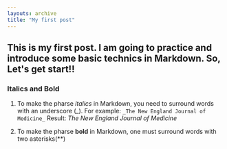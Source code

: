 ```yaml
---
layouts: archive
title: "My first post"
---
```

## This is my first post. I am going to practice and introduce some basic technics in Markdown. So, Let's get start!!
### Italics and Bold
1. To make the pharse _italics_ in Markdown, you need to surround words with an underscore (_).
For example: 
`_The New England Journal of Medicine_`
Result:
_The New England Journal of Medicine_

2. To make the pharse **bold** in Markdown, one must surround words with two asterisks(**)
